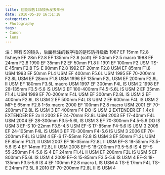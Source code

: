 ```yaml
---
title: 佳能现售135镜头发表年份
date: 2010-05-10 16:51:18
categories:
- Photography
tags:
- Canon
- lens
---
```

注：带有IS的镜头，后面标注的数字指的是IS防抖级数
1987
EF 15mm F2.8 fisheye
EF 28m F2.8
EF 135mm F2.8 (soft)
EF 50mm F2.5 macro
1988
EF 24mm F2.8
1990
EF 35mm F2
EF 50mm F1.8 II
1991
EF 100mm F2 USM
TS-E 45mm F2.8
TS-E 90mm F2.8
1992
EF 20mm F2.8 USM
EF 85mm F1.8 USM
1993
EF 50mm F1.4 USM
EF 400mm F5.6L USM
1995
EF 70-200mm F2.8L USM
EF 28mm F1.8 USM
1996
EF 135mm F2L USM
EF 200mm F2.8L II USM
EF 180mm F3.5L macro USM
1997
EF 300mm F4L IS USM 2
1998
EF 28-135mm F3.5-5.6 IS USM 2
EF 100-400mm F4.5-5.6L IS USM 2
EF 35mm F1.4L USM
1999
EF 70-200mm F4L USM
EF 300mm F2.8L IS USM 2
EF 400mm F2.8L IS USM 2
EF 500mm F4L IS USM 2
EF 600mm F4L IS USM 2
MP-E 65mm F2.8 1-5x macro
2000
EF 100mm F2.8 macro USM
2001
EF 70-200mm F2.8L IS USM 3
EF 400mm F4 DO IS USM 2
EXTENDER EF 1.4x II
EXTENDER EF 2x II
2002
EF 24-70mm F2.8L USM
2003
EF 17-40mm F4L USM
2004
EF 28-300mm F3.5-5.6L IS USM 3
EF 70-300mm F4.5-5.6 DO IS USM 3
EF-S 10-22mm F3.5-4.5 USM
EF-S 17-85mm F4-5.6 IS USM 3
2005
EF 24-105mm F4L IS USM 3
EF 70-300mm F4-5.6 IS USM 3
2006
EF 70-200mm F4L IS USM 4
EF-S 17-55mm F2.8 IS USM 3
EF 50mm F1.2L USM
EF 85mm F1.2L II USM
2007
EF 16-35mm F2.8L II USM
EF-S 18-55mm F3.5-5.6 IS 4
EF 14mm F2.8L II USM
2008
EF-S 18-200mm F3.5-5.6 IS 4
EF-S 55-250mm F4-5.6 IS 4
EF 24mm F1.4L II USM
EF 200mm F2L IS USM 5
EF 800mm F5.6L IS USM 4
2009
EF-S 15-85mm F3.5-5.6 IS USM 4
EF-S 18-135mm F3.5-5.6 IS 4
EF 100mm F2.8 macro L IS USM 4
TS-E 17mm F4L
TS-E 24mm F3.5L II
2010
EF 70-200mm F2.8L II IS USM 4